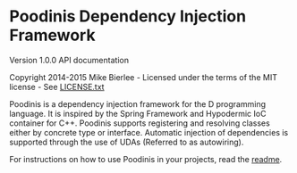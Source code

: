 Poodinis Dependency Injection Framework
=======================================
Version 1.0.0 API documentation

Copyright 2014-2015 Mike Bierlee - Licensed under the terms of the MIT license - See [LICENSE.txt](https://github.com/mbierlee/poodinis/blob/master/LICENSE.txt)

Poodinis is a dependency injection framework for the D programming language. It is inspired by the Spring Framework and Hypodermic IoC container for C++. Poodinis supports registering and resolving classes either by concrete type or interface. Automatic injection of dependencies is supported through the use of UDAs (Referred to as autowiring).

For instructions on how to use Poodinis in your projects, read the [readme](https://github.com/mbierlee/poodinis/blob/master/README.md).
